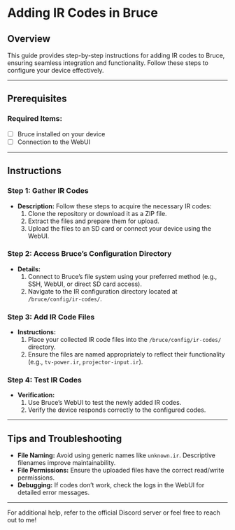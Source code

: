 # Adding IR Codes in Bruce

## Overview
This guide provides step-by-step instructions for adding IR codes to Bruce, ensuring seamless integration and functionality. Follow these steps to configure your device effectively.

---

## Prerequisites
### Required Items:
- [ ] Bruce installed on your device
- [ ] Connection to the WebUI

---

## Instructions

### Step 1: Gather IR Codes
- **Description:** Follow these steps to acquire the necessary IR codes:
  1. Clone the repository or download it as a ZIP file.
  2. Extract the files and prepare them for upload.
  3. Upload the files to an SD card or connect your device using the WebUI.
  
### Step 2: Access Bruce’s Configuration Directory
- **Details:**
  1. Connect to Bruce’s file system using your preferred method (e.g., SSH, WebUI, or direct SD card access).
  2. Navigate to the IR configuration directory located at `/bruce/config/ir-codes/`.

### Step 3: Add IR Code Files
- **Instructions:**
  1. Place your collected IR code files into the `/bruce/config/ir-codes/` directory.
  2. Ensure the files are named appropriately to reflect their functionality (e.g., `tv-power.ir`, `projector-input.ir`).
  
### Step 4: Test IR Codes
- **Verification:**
  1. Use Bruce’s WebUI to test the newly added IR codes.
  2. Verify the device responds correctly to the configured codes.

---

## Tips and Troubleshooting
- **File Naming:** Avoid using generic names like `unknown.ir`. Descriptive filenames improve maintainability.
- **File Permissions:** Ensure the uploaded files have the correct read/write permissions.
- **Debugging:** If codes don’t work, check the logs in the WebUI for detailed error messages.

---

For additional help, refer to the official Discord server or feel free to reach out to me!
